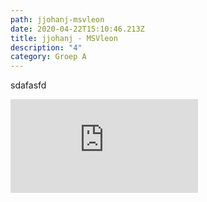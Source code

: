 ```yaml
---
path: jjohanj-msvleon
date: 2020-04-22T15:10:46.213Z
title: jjohanj - MSVleon
description: "4"
category: Groep A
---
```

sdafasfd
<iframe src="https://lichess.org/embed/RxZTgNXz#0?theme=auto&bg=auto"
frameborder=0></iframe>